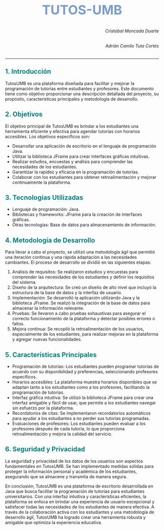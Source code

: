 # <center ><h2 style="color:#7d9cca">TUTOS-UMB</h2></center>

<h6 align="right">Cristóbal Moncada Duarte</h6>
<h6 align="right">Adrián Camilo Tuta Cortés</h6>

---

<h2 style="color: #008080;">1. Introducción</h2>

TutosUMB es una plataforma diseñada para facilitar y mejorar la programación de tutorías entre estudiantes y profesores. Este documento tiene como objetivo proporcionar una descripción detallada del proyecto, su propósito, características principales y metodología de desarrollo.

<h2 style="color: #008080;">2. Objetivos</h2>

El objetivo principal de TutosUMB es brindar a los estudiantes una herramienta eficiente y efectiva para agendar tutorías con horarios accesibles. Los objetivos específicos son:

- Desarrollar una aplicación de escritorio en el lenguaje de programación Java.
- Utilizar la biblioteca JFrame para crear interfaces gráficas intuitivas.
- Realizar estudios, encuestas y análisis para comprender las necesidades de los estudiantes.
- Garantizar la rapidez y eficacia en la programación de tutorías.
- Colaborar con los estudiantes para obtener retroalimentación y mejorar continuamente la plataforma.

<h2 style="color: #008080;">3. Tecnologías Utilizadas</h2>

- Lenguaje de programación: Java.
- Bibliotecas y frameworks: JFrame para la creación de interfaces gráficas.
- Otras tecnologías: Base de datos para almacenamiento de información.

<h2 style="color: #008080;">4. Metodología de Desarrollo</h2>

Para llevar a cabo el proyecto, se utilizó una metodología ágil que permitió una iteración continua y una rápida adaptación a las necesidades cambiantes. El proceso de desarrollo se dividió en las siguientes etapas:

1. Análisis de requisitos: Se realizaron estudios y encuestas para comprender las necesidades de los estudiantes y definir los requisitos del sistema.
2. Diseño de la arquitectura: Se creó un diseño de alto nivel que incluyó la estructura de la base de datos y la interfaz de usuario.
3. Implementación: Se desarrolló la aplicación utilizando Java y la biblioteca JFrame. Se realizó la integración de la base de datos para almacenar la información relevante.
4. Pruebas: Se llevaron a cabo pruebas exhaustivas para asegurar el correcto funcionamiento de la plataforma y detectar posibles errores o fallos.
5. Mejora continua: Se recopiló la retroalimentación de los usuarios, especialmente de los estudiantes, para realizar mejoras en la plataforma y agregar nuevas funcionalidades.

<h2 style="color: #008080;">5. Características Principales</h2>

- Programación de tutorías: Los estudiantes pueden programar tutorías de acuerdo con su disponibilidad y preferencias, seleccionando profesores específicos.
- Horarios accesibles: La plataforma muestra horarios disponibles que se adaptan tanto a los estudiantes como a los profesores, facilitando la programación de tutorías.
- Interfaz gráfica intuitiva: Se utilizó la biblioteca JFrame para crear una interfaz amigable y fácil de usar, que permite a los estudiantes navegar sin esfuerzo por la plataforma.
- Recordatorios de citas: Se implementaron recordatorios automáticos para ayudar a los estudiantes a no perder sus tutorías programadas.
- Evaluaciones de profesores: Los estudiantes pueden evaluar a los profesores después de cada tutoría, lo que proporciona retroalimentación y mejora la calidad del servicio.

<h2 style="color: #008080;">6. Seguridad y Privacidad</h2>

La seguridad y privacidad de los datos de los usuarios son aspectos fundamentales en TutosUMB. Se han implementado medidas sólidas para proteger la información personal y académica de los estudiantes, asegurando que se almacene y transmita de manera segura.

En conclusión, TutosUMB es una plataforma de escritorio desarrollada en Java que busca facilitar la programación de tutorías para estudiantes universitarios. Con una interfaz intuitiva y características eficientes, la plataforma se enfoca en brindar una experiencia de usuario excepcional y satisfacer todas las necesidades de los estudiantes de manera efectiva. A través de la colaboración activa con los estudiantes y una metodología de desarrollo ágil, TutosUMB ha logrado crear una herramienta robusta y amigable que optimiza la experiencia educativa.
